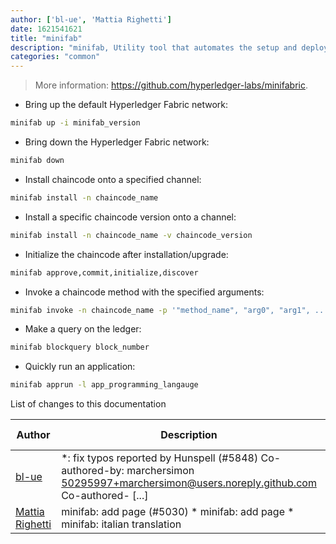 ```yaml
---
author: ['bl-ue', 'Mattia Righetti']
date: 1621541621
title: "minifab"
description: "minifab, Utility tool that automates the setup and deployment of Hyperledger Fabric networks."
categories: "common"
---
```

> More information: <https://github.com/hyperledger-labs/minifabric>.

- Bring up the default Hyperledger Fabric network:

```bash
minifab up -i minifab_version
```

- Bring down the Hyperledger Fabric network:

```bash
minifab down
```

- Install chaincode onto a specified channel:

```bash
minifab install -n chaincode_name
```

- Install a specific chaincode version onto a channel:

```bash
minifab install -n chaincode_name -v chaincode_version
```

- Initialize the chaincode after installation/upgrade:

```bash
minifab approve,commit,initialize,discover
```

- Invoke a chaincode method with the specified arguments:

```bash
minifab invoke -n chaincode_name -p '"method_name", "arg0", "arg1", ...'
```

- Make a query on the ledger:

```bash
minifab blockquery block_number
```

- Quickly run an application:

```bash
minifab apprun -l app_programming_langauge
```
List of changes to this documentation


Author | Description | ISO 8601 Date | GitHub link
------|-----|-----|-----
[bl-ue](mailto:54780737+bl-ue@users.noreply.github.com) | *: fix typos reported by Hunspell (#5848) Co-authored-by: marchersimon <50295997+marchersimon@users.noreply.github.com> Co-authored- [...] | 2021-05-20T22:13:41 | [8ebd171d6f00](https://github.com/tldr-pages/tldr/commit/8ebd171d6f001698709fefc02b1fd5cc9f3a99c4)
[Mattia Righetti](mailto:matt95.righetti@gmail.com) | minifab: add page (#5030) * minifab: add page * minifab: italian translation | 2021-01-01T23:29:19 | [f8f15709368d](https://github.com/tldr-pages/tldr/commit/f8f15709368d9b43325eb517c8256f71f65cc1e5)

